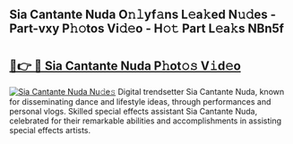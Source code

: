 ## Sia Cantante Nuda O𝚗𝚕yf𝚊ns L𝚎a𝚔ed N𝚞𝚍es - Part-vxy P𝚑𝚘tos Vi𝚍𝚎o - H𝚘𝚝 Part L𝚎a𝚔s NBn5f

# <h2><a href="http://kf5y8w.oniu.top/?m=Sia+Cantante+Nuda">🔗👉 🔴 Sia Cantante Nuda P𝚑ot𝚘𝚜 V𝚒d𝚎o</a></h2>

[![Sia Cantante Nuda Nu𝚍e𝚜](https://i.imgur.com/0qMVB7G.gif)](http://kf5y8w.oniu.top/?m=Sia+Cantante+Nuda)
Digital trendsetter Sia Cantante Nuda, known for disseminating dance and lifestyle ideas, through performances and personal vlogs. Skilled special effects assistant Sia Cantante Nuda, celebrated for their remarkable abilities and accomplishments in assisting special effects artists.  
